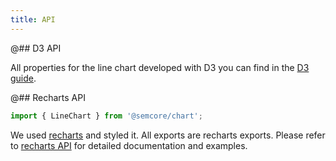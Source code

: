 ```yaml
---
title: API
---
```


@## D3 API

All properties for the line chart developed with D3 you can find in the [D3 guide](/data-display/d3-chart/d3-chart-api/#a4803e).

@## Recharts API

```js
import { LineChart } from '@semcore/chart';
```

We used [recharts](http://recharts.org) and styled it. All exports are recharts exports. Please refer to [recharts API](http://recharts.org/en-US/api) for detailed documentation and examples.
